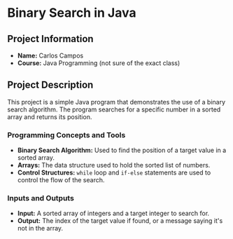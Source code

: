 # Binary Search in Java

## Project Information

- **Name:** Carlos Campos
- **Course:** Java Programming (not sure of the exact class)

## Project Description

This project is a simple Java program that demonstrates the use of a binary search algorithm. The program searches for a specific number in a sorted array and returns its position.

### Programming Concepts and Tools

- **Binary Search Algorithm:** Used to find the position of a target value in a sorted array.
- **Arrays:** The data structure used to hold the sorted list of numbers.
- **Control Structures:** `while` loop and `if-else` statements are used to control the flow of the search.

### Inputs and Outputs

- **Input:** A sorted array of integers and a target integer to search for.
- **Output:** The index of the target value if found, or a message saying it's not in the array.
